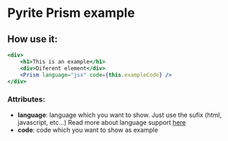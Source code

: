 # Pyrite Prism example

## How use it:

```jsx
<div>
    <h1>This is an example</h1>
    <div>Diferent element</div>
    <Prism language="jsx" code={this.exampleCode} />
</div>
```

### Attributes:

* **language**: language which you want to show. 
Just use the sufix (html, javascript, etc...) 
Read more about language support [here](http://prismjs.com)
* **code**: code which you want to show as example